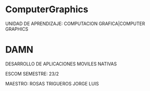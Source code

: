 # ComputerGraphics
UNIDAD DE APRENDIZAJE:  COMPUTACION GRAFICA|COMPUTER GRAPHICS
 
 # DAMN
DESARROLLO DE APLICACIONES MOVILES NATIVAS	

ESCOM 
SEMESTRE: 23/2

MAESTRO: ROSAS TRIGUEROS JORGE LUIS
